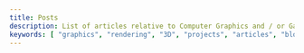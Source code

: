 ```yaml
---
title: Posts
description: List of articles relative to Computer Graphics and / or Game Development
keywords: [ "graphics", "rendering", "3D", "projects", "articles", "blog" ]
---
```

